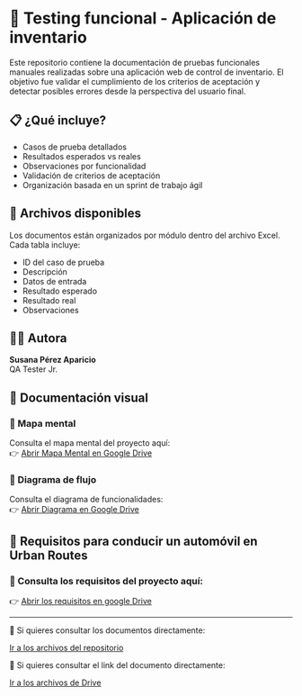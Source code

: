 # 🧪 Testing funcional - Aplicación de inventario

Este repositorio contiene la documentación de pruebas funcionales manuales realizadas sobre una aplicación web de control de inventario. El objetivo fue validar el cumplimiento de los criterios de aceptación y detectar posibles errores desde la perspectiva del usuario final.

## 📋 ¿Qué incluye?
- Casos de prueba detallados
- Resultados esperados vs reales
- Observaciones por funcionalidad
- Validación de criterios de aceptación
- Organización basada en un sprint de trabajo ágil

## 📂 Archivos disponibles
Los documentos están organizados por módulo dentro del archivo Excel. Cada tabla incluye:
- ID del caso de prueba
- Descripción
- Datos de entrada
- Resultado esperado
- Resultado real
- Observaciones

## 👩‍💻 Autora
**Susana Pérez Aparicio**  
QA Tester Jr.

## 🧠 Documentación visual

### 🔹 Mapa mental  
Consulta el mapa mental del proyecto aquí:  
👉 [Abrir Mapa Mental en Google Drive](https://drive.google.com/file/d/1BKivo0j7lFJKg_CDC0Z3UD0g_VGlSkv1/view?usp=drive_link)

### 🔹 Diagrama de flujo  
Consulta el diagrama de funcionalidades:  
👉 [Abrir Diagrama en Google Drive](https://drive.google.com/file/d/1X1YsLGAq-h5XnW46OYDkoy1rP-xz7Xil/view?usp=drive_link)

## 📄 Requisitos para conducir un automóvil en Urban Routes
### 🔹 Consulta los requisitos del proyecto aquí:
👉 [Abrir los requisitos en google Drive](https://drive.google.com/file/d/1oplUqJgSVZz6gwj_5xD0adCW_KFyog1a/view?usp=sharing)

---

🔗 Si quieres consultar los documentos directamente:  

[Ir a los archivos del repositorio](https://github.com/susy05399/testing-funcional-inventario/tree/main/docs)

🔗 Si quieres consultar el link del documento directamente:

[Ir a los archivos de Drive](https://docs.google.com/spreadsheets/d/1hM57t_a_QQQCo3LjBD63332rmsH6QCfe/edit?gid=1899960451#gid=1899960451)
